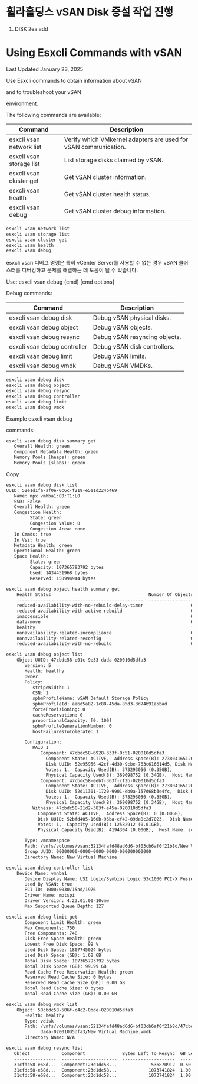 # 휠라홀딩스 vSAN Disk 증설 작업 진행

1. DISK 2ea add

# Using Esxcli Commands with vSAN

Last Updated January 23, 2025

Use Esxcli commands to obtain information about vSAN

and to troubleshoot your vSAN

environment.

The following commands are available:

| Command                  | Description                                                     |
| ------------------------ | --------------------------------------------------------------- |
| esxcli vsan network list | Verify which VMkernel adapters are used for vSAN communication. |
| esxcli vsan storage list | List storage disks claimed by vSAN.                             |
| esxcli vsan cluster get  | Get vSAN cluster information.                                   |
| esxcli vsan health       | Get vSAN cluster health status.                                 |
| esxcli vsan debug        | Get vSAN cluster debug information.                             |

```bash
esxcli vsan network list
esxcli vsan storage list
esxcli vsan cluster get
esxcli vsan health
esxcli vsan debug
```

esxcli vsan 디버그 명령은 특히 vCenter Server를 사용할 수 없는 경우 vSAN 클러스터를 디버깅하고 문제를 해결하는 데 도움이 될 수 있습니다.

Use: esxcli vsan debug {cmd} [cmd options]

Debug commands:

| Command                      | Description                   |
| ---------------------------- | ----------------------------- |
| esxcli vsan debug disk       | Debug vSAN physical disks.    |
| esxcli vsan debug object     | Debug vSAN objects.           |
| esxcli vsan debug resync     | Debug vSAN resyncing objects. |
| esxcli vsan debug controller | Debug vSAN disk controllers.  |
| esxcli vsan debug limit      | Debug vSAN limits.            |
| esxcli vsan debug vmdk       | Debug vSAN VMDKs.             |

```bash
esxcli vsan debug disk
esxcli vsan debug object
esxcli vsan debug resync
esxcli vsan debug controller
esxcli vsan debug limit
esxcli vsan debug vmdk
```

Example esxcli vsan debug

commands:

```default
esxcli vsan debug disk summary get
   Overall Health: green
   Component Metadata Health: green
   Memory Pools (heaps): green
   Memory Pools (slabs): green
```

Copy

```default
esxcli vsan debug disk list
UUID: 52e1d1fa-af0e-0c6c-f219-e5e1d224b469
   Name: mpx.vmhba1:C0:T1:L0
   SSD: False
   Overall Health: green
   Congestion Health:
         State: green
         Congestion Value: 0
         Congestion Area: none
   In Cmmds: true
   In Vsi: true
   Metadata Health: green
   Operational Health: green
   Space Health:
         State: green
         Capacity: 107365793792 bytes
         Used: 1434451968 bytes
         Reserved: 150994944 bytes
```

```default
esxcli vsan debug object health summary get
    Health Status                                     Number Of Objects
    ------------------------------------------------  -----------------
    reduced-availability-with-no-rebuild-delay-timer                  0
    reduced-availability-with-active-rebuild                          0
    inaccessible                                                      0
    data-move                                                         0
    healthy                                                           1
    nonavailability-related-incompliance                              0
    nonavailability-related-reconfig                                  0
    reduced-availability-with-no-rebuild                              0
```

```default
esxcli vsan debug object list
    Object UUID: 47cbdc58-e01c-9e33-dada-020010d5dfa3
       Version: 5
       Health: healthy
       Owner:
       Policy:
          stripeWidth: 1
          CSN: 1
          spbmProfileName: vSAN Default Storage Policy
          spbmProfileId: aa6d5a82-1c88-45da-85d3-3d74b91a5bad
          forceProvisioning: 0
          cacheReservation: 0
          proportionalCapacity: [0, 100]
          spbmProfileGenerationNumber: 0
          hostFailuresToTolerate: 1

       Configuration:
          RAID_1
             Component: 47cbdc58-6928-333f-0c51-020010d5dfa3
               Component State: ACTIVE,  Address Space(B): 273804165120 (255.00GB),
               Disk UUID: 52e95956-42cf-4d30-9cbe-763c616614d5, Disk Name: mpx.vmhba1..
               Votes: 1,  Capacity Used(B): 373293056 (0.35GB),
               Physical Capacity Used(B): 369098752 (0.34GB),  Host Name: sc-rdops...
             Component: 47cbdc58-eebf-363f-cf2b-020010d5dfa3
               Component State: ACTIVE,  Address Space(B): 273804165120 (255.00GB),
               Disk UUID: 52d11301-1720-9901-eb0a-157d68b3e4fc,  Disk Name: mpx.vmh...
               Votes: 1,  Capacity Used(B): 373293056 (0.35GB),
               Physical Capacity Used(B): 369098752 (0.34GB),  Host Name: sc-rdops-vm..
          Witness: 47cbdc58-21d2-383f-e45a-020010d5dfa3
            Component State: ACTIVE,  Address Space(B): 0 (0.00GB),
            Disk UUID: 52bfd405-160b-96ba-cf42-09da8c2d7023,  Disk Name: mpx.vmh...
            Votes: 1,  Capacity Used(B): 12582912 (0.01GB),
            Physical Capacity Used(B): 4194304 (0.00GB),  Host Name: sc-rdops-vm...

       Type: vmnamespace
       Path: /vmfs/volumes/vsan:52134fafd48ad6d6-bf03cb6af0f21b8d/New Virtual Machine
       Group UUID: 00000000-0000-0000-0000-000000000000
       Directory Name: New Virtual Machine
```

```default
esxcli vsan debug controller list
    Device Name: vmhba1
       Device Display Name: LSI Logic/Symbios Logic 53c1030 PCI-X Fusion-MPT Dual Ult..
       Used By VSAN: true
       PCI ID: 1000/0030/15ad/1976
       Driver Name: mptspi
       Driver Version: 4.23.01.00-10vmw
       Max Supported Queue Depth: 127
```

```default
esxcli vsan debug limit get
       Component Limit Health: green
       Max Components: 750
       Free Components: 748
       Disk Free Space Health: green
       Lowest Free Disk Space: 99 %
       Used Disk Space: 1807745024 bytes
       Used Disk Space (GB): 1.68 GB
       Total Disk Space: 107365793792 bytes
       Total Disk Space (GB): 99.99 GB
       Read Cache Free Reservation Health: green
       Reserved Read Cache Size: 0 bytes
       Reserved Read Cache Size (GB): 0.00 GB
       Total Read Cache Size: 0 bytes
       Total Read Cache Size (GB): 0.00 GB
```

```default
esxcli vsan debug vmdk list
    Object: 50cbdc58-506f-c4c2-0bde-020010d5dfa3
       Health: healthy
       Type: vdisk
       Path: /vmfs/volumes/vsan:52134fafd48ad6d6-bf03cb6af0f21b8d/47cbdc58-e01c-9e33-
             dada-020010d5dfa3/New Virtual Machine.vmdk
       Directory Name: N/A
```

```default
esxcli vsan debug resync list
   Object            Component              Bytes Left To Resync  GB Left To Resync
   ----------------  ---------------------  --------------------  -----------------
   31cfdc58-e68d...  Component:23d1dc58...             536870912  0.50
   31cfdc58-e68d...  Component:23d1dc58...            1073741824  1.00
   31cfdc58-e68d...  Component:23d1dc58...            1073741824  1.00
```
